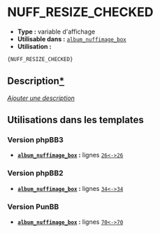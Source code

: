 # NUFF_RESIZE_CHECKED
* __Type :__ variable d'affichage
* __Utilisable dans :__ [`album_nuffimage_box`](../tpl/album_nuffimage_box.md#readme)
* __Utilisation :__

```html
{NUFF_RESIZE_CHECKED}
```

## Description[*](https://fa-tvars.appspot.com/var/NUFF_RESIZE_CHECKED)
[*Ajouter une description*](https://fa-tvars.appspot.com/var/NUFF_RESIZE_CHECKED)

## Utilisations dans les templates

### Version phpBB3
* __[`album_nuffimage_box`](../tpl/album_nuffimage_box.md#readme) :__ lignes [`26`](../src/prosilver/album_nuffimage_box.tpl#L26)[`<->`](../src/prosilver/album_nuffimage_box.tpl#L26-L26)[`26`](../src/prosilver/album_nuffimage_box.tpl#L26)

### Version phpBB2
* __[`album_nuffimage_box`](../tpl/album_nuffimage_box.md#readme) :__ lignes [`34`](../src/subsilver/album_nuffimage_box.tpl#L34)[`<->`](../src/subsilver/album_nuffimage_box.tpl#L34-L34)[`34`](../src/subsilver/album_nuffimage_box.tpl#L34)

### Version PunBB
* __[`album_nuffimage_box`](../tpl/album_nuffimage_box.md#readme) :__ lignes [`70`](../src/punbb/album_nuffimage_box.tpl#L70)[`<->`](../src/punbb/album_nuffimage_box.tpl#L70-L70)[`70`](../src/punbb/album_nuffimage_box.tpl#L70)

